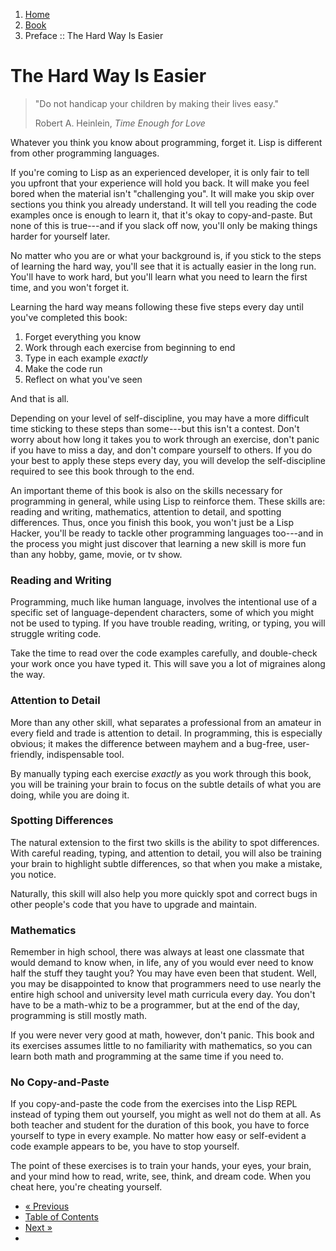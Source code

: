<ol class="breadcrumb">
  <li><a href="/">Home</a></li>
  <li><a href="/book/">Book</a></li>
  <li class="active">Preface :: The Hard Way Is Easier</li>
</ol>

# The Hard Way Is Easier

> "Do not handicap your children by making their lives easy."
> <footer>Robert A. Heinlein, <em>Time Enough for Love</em></footer>

Whatever you think you know about programming, forget it.  Lisp is different from other programming languages.

If you're coming to Lisp as an experienced developer, it is only fair to tell you upfront that your experience will hold you back.  It will make you feel bored when the material isn't "challenging you".  It will make you skip over sections you think you already understand.  It will tell you reading the code examples once is enough to learn it, that it's okay to copy-and-paste.  But none of this is true---and if you slack off now, you'll only be making things harder for yourself later.

No matter who you are or what your background is, if you stick to the steps of learning the hard way, you'll see that it is actually easier in the long run.  You'll have to work hard, but you'll learn what you need to learn the first time, and you won't forget it.

Learning the hard way means following these five steps every day until you've completed this book:

1. Forget everything you know
2. Work through each exercise from beginning to end
3. Type in each example *exactly*
4. Make the code run
5. Reflect on what you've seen

And that is all.

Depending on your level of self-discipline, you may have a more difficult time sticking to these steps than some---but this isn't a contest.  Don't worry about how long it takes you to work through an exercise, don't panic if you have to miss a day, and don't compare yourself to others.  If you do your best to apply these steps every day, you will develop the self-discipline required to see this book through to the end.

An important theme of this book is also on the skills necessary for programming in general, while using Lisp to reinforce them.  These skills are: reading and writing, mathematics, attention to detail, and spotting differences.  Thus, once you finish this book, you won't just be a Lisp Hacker, you'll be ready to tackle other programming languages too---and in the process you might just discover that learning a new skill is more fun than any hobby, game, movie, or tv show.

### Reading and Writing

Programming, much like human language, involves the intentional use of a specific set of language-dependent characters, some of which you might not be used to typing. If you have trouble reading, writing, or typing, you will struggle writing code.

Take the time to read over the code examples carefully, and double-check your work once you have typed it.  This will save you a lot of migraines along the way.

### Attention to Detail

More than any other skill, what separates a professional from an amateur in every field and trade is attention to detail.  In programming, this is especially obvious; it makes the difference between mayhem and a bug-free, user-friendly, indispensable tool.

By manually typing each exercise *exactly* as you work through this book, you will be training your brain to focus on the subtle details of what you are doing, while you are doing it.

### Spotting Differences

The natural extension to the first two skills is the ability to spot differences.  With careful reading, typing, and attention to detail, you will also be training your brain to highlight subtle differences, so that when you make a mistake, you notice.

Naturally, this skill will also help you more quickly spot and correct bugs in other people's code that you have to upgrade and maintain.

### Mathematics

Remember in high school, there was always at least one classmate that would demand to know when, in life, any of you would ever need to know half the stuff they taught you?  You may have even been that student.  Well, you may be disappointed to know that programmers need to use nearly the entire high school and university level math curricula every day.  You don't have to be a math-whiz to be a programmer, but at the end of the day, programming is still mostly math.

If you were never very good at math, however, don't panic.  This book and its exercises assumes little to no familiarity with mathematics, so you can learn both math and programming at the same time if you need to.

### No Copy-and-Paste

If you copy-and-paste the code from the exercises into the Lisp REPL instead of typing them out yourself, you might as well not do them at all.  As both teacher and student for the duration of this book, you have to force yourself to type in every example.  No matter how easy or self-evident a code example appears to be, you have to stop yourself.

The point of these exercises is to train your hands, your eyes, your brain, and your mind how to read, write, see, think, and dream code.  When you cheat here, you're cheating yourself.

<ul class="pager">
  <li class="previous"><a href="/book/preface/">&laquo; Previous</a></li>
  <li><a href="/book/">Table of Contents</a></li>
  <li class="next"><a href="/book/preface-part-three/">Next &raquo;</a><li>
</ul>
